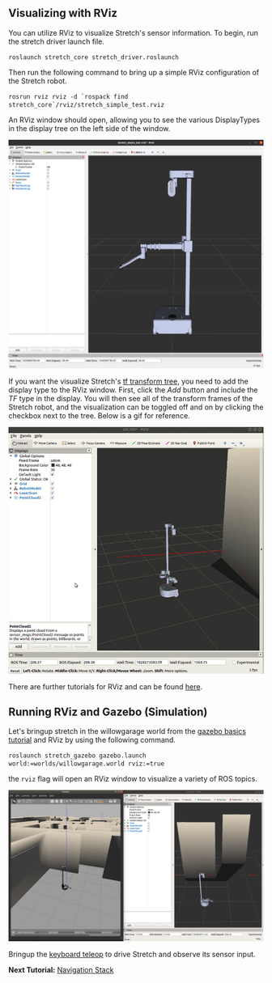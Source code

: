 ## Visualizing with RViz

You can utilize RViz to visualize Stretch's sensor information. To begin, run the stretch driver launch file.

```
roslaunch stretch_core stretch_driver.roslaunch
```

Then run the following command to bring up a simple RViz configuration of the Stretch robot.
```
rosrun rviz rviz -d `rospack find stretch_core`/rviz/stretch_simple_test.rviz
```
An RViz window should open, allowing you to see the various DisplayTypes in the display tree on the left side of the window.

![image](images/simple_rviz.png)

If you want the visualize Stretch's [tf transform tree](http://wiki.ros.org/rviz/DisplayTypes/TF), you need to add the display type to the RViz window. First, click the *Add* button and include the *TF*  type in the display. You will then see all of the transform frames of the Stretch robot, and the visualization can be toggled off and on by clicking the checkbox next to the tree. Below is a gif for reference.

![image](images/rviz_adding_tf.gif)

There are further tutorials for RViz and can be found [here](http://wiki.ros.org/rviz/Tutorials).


## Running RViz and Gazebo (Simulation)
Let's bringup stretch in the willowgarage world from the [gazebo basics tutorial](gazebo_basics.md) and RViz by using the following command.

```
roslaunch stretch_gazebo gazebo.launch world:=worlds/willowgarage.world rviz:=true
```
the `rviz` flag will open an RViz window  to visualize a variety of ROS topics.

![image](images/willowgarage_with_rviz.png)

Bringup the [keyboard teleop](teleoperating_stretch.md) to drive Stretch and observe its sensor input.

**Next Tutorial:** [Navigation Stack](navigation_stack.md)
